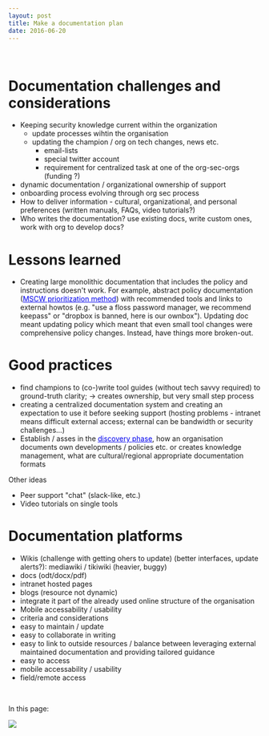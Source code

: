 ```yaml
---
layout: post
title: Make a documentation plan
date: 2016-06-20
---
```


<body class="mceContentBody aui-theme-default wiki-content fullsize">
<p> </p> <div class="contentLayout2">
<div class="columnLayout two-equal" data-layout="two-equal">
<div class="cell normal" data-type="normal">
<div class="innerCell">
<h1>Documentation challenges and considerations</h1><ul><li>Keeping security knowledge current within the organization<ul><li>update processes wihtin the organisation</li><li>updating the champion / org on tech changes, news etc.<ul><li>email-lists</li><li>special twitter account</li><li>requirement for centralized task at one of the org-sec-orgs (funding ?)</li></ul></li></ul></li><li>dynamic documentation / organizational ownership of support</li><li>onboarding process evolving through org sec process</li><li>How to deliver information - cultural, organizational, and personal preferences (written manuals, FAQs, video tutorials?)</li><li>Who writes the documentation? use existing docs, write custom ones, work with org to develop docs?</li></ul><h1>Lessons learned</h1><ul><li>Creating large monolithic documentation that includes the policy and instructions doesn't work. For example, abstract policy documentation (<a href="https://en.wikipedia.org/wiki/MoSCoW_method"><span style="color: rgb(0,0,238);"><span style="text-decoration: underline;">MSCW prioritization method</span></span></a>) with recommended tools and links to external howtos (e.g. "use a floss password manager, we recommend keepass" or "dropbox is banned, here is our ownbox"). Updating doc meant updating policy which meant that even small tool changes were comprehensive policy changes. Instead, have things more broken-out.</li></ul><h1>Good practices</h1><ul><li>find champions to (co-)write tool guides (without tech savvy required) to ground-truth clarity; -&gt; creates ownership, but very small step process</li><li>creating a centralized documentation system and creating an expectation to use it before seeking support (hosting problems - intranet means difficult external access; external can be bandwidth or security challenges...)</li><li>Establish / asses in the <a class="confluence-link createlink" data-content-title="/wiki/display/OrgSec/Discover" href="/pages/createpage.action?spaceKey=OS&amp;title=%2Fwiki%2Fdisplay%2FOrgSec%2FDiscover&amp;linkCreation=true&amp;fromPageId=1015885"><span style="color: rgb(0,0,238);"><span style="text-decoration: underline;">discovery phase</span></span></a>, how an organisation documents own developments / policies etc. or creates knowledge management, what are cultural/regional appropriate documentation formats</li></ul><p>Other ideas</p><ul><li>Peer support "chat" (slack-like, etc.)</li><li>Video tutorials on single tools</li></ul><h1>Documentation platforms</h1><ul><li>Wikis (challenge with getting ohers to update) (better interfaces, update alerts?): mediawiki / tikiwiki (heavier, buggy)</li><li>docs (odt/docx/pdf)</li><li>intranet hosted pages</li><li>blogs (resource not dynamic)</li><li>integrate it part of the already used online structure of the organisation</li><li>Mobile accessability / usability</li><li>criteria and considerations</li><li>easy to maintain / update</li><li>easy to collaborate in writing</li><li>easy to link to outside resources / balance between leveraging external maintained documentation and providing tailored guidance</li><li>easy to access</li><li>mobile accessability / usability</li><li>field/remote access</li></ul><p> </p></div>
</div>
<div class="cell normal" data-type="normal">
<div class="innerCell">
<p>In this page:</p><p><img class="editor-inline-macro" data-macro-id="a4a491d7-425b-450a-9e93-1369349d81da" data-macro-name="toc" data-macro-schema-version="1" src="/plugins/servlet/confluence/placeholder/macro?definition=e3RvY30&amp;locale=en_GB&amp;version=2"/></p></div>
</div>
</div>
</div>
<p> </p>
</body>
